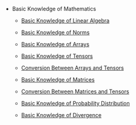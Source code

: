 
* Basic Knowledge of Mathematics

  * [Basic Knowledge of Linear Algebra](https://github.com/pengsihua2023/Deep-Learning-Lecture-Notes-English/blob/main/02.%20Basic%20Mathematics/Basic%20Knowledge%20of%20Linear%20Algebra.md)

  * [Basic Knowledge of Norms](https://github.com/pengsihua2023/Deep-Learning-Lecture-Notes-English/blob/main/02.%20Basic%20Mathematics/Basic%20Knowledge%20of%20Norms.md)

  * [Basic Knowledge of Arrays](https://github.com/pengsihua2023/Deep-Learning-Lecture-Notes-English/blob/main/02.%20Basic%20Mathematics/Basic%20Knowledge%20of%20Arrays.md)

  * [Basic Knowledge of Tensors](https://github.com/pengsihua2023/Deep-Learning-Lecture-Notes-English/blob/main/02.%20Basic%20Mathematics/Basic%20Knowledge%20of%20Tensors.md)

  * [Conversion Between Arrays and Tensors](https://github.com/pengsihua2023/Deep-Learning-Lecture-Notes-English/blob/main/02.%20Basic%20Mathematics/Conversion%20Between%20Arrays%20and%20Tensors.md)

  * [Basic Knowledge of Matrices](https://github.com/pengsihua2023/Deep-Learning-Lecture-Notes-English/blob/main/02.%20Basic%20Mathematics/Basic%20Knowledge%20of%20Matrices.md)

  * [Conversion Between Matrices and Tensors](https://github.com/pengsihua2023/Deep-Learning-Lecture-Notes-English/blob/main/02.%20Basic%20Mathematics/Conversion%20Between%20Matrices%20and%20Tensors.md)
  * [Basic Knowledge of Probability Distribution]()
  * [Basic Knowledge of Divergence]()
